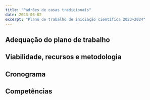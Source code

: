 ```yaml
---
title: "Padrões de casas tradicionais"
date: 2023-06-02
excerpt: "Plano de trabalho de iniciação científica 2023–2024"
---
```


## Adequação do plano de trabalho ##

## Viabilidade, recursos e metodologia ##

## Cronograma ##

## Competências ##

